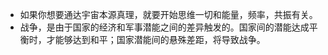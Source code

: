 - 如果你想要通达宇宙本源真理，就要开始思维一切和能量，频率，共振有关。
- 战争，是由于国家的经济和军事潜能之间的差异触发的。国家间的潜能达成平衡时，才能够达到和平；国家潜能间的悬殊差距，将导致战争。